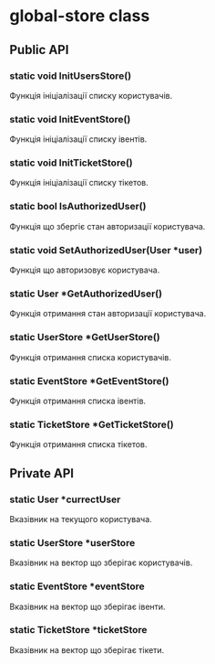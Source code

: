 # global-store class

## Public API

### static void InitUsersStore()

Функція ініціалізації списку користувачів.

### static void InitEventStore()

Функція ініціалізації списку івентів.

### static void InitTicketStore()

Функція ініціалізації списку тікетов.

### static bool IsAuthorizedUser()

Функція що збергіє стан авторизації користувача.

### static void SetAuthorizedUser(User *user)

Функція що авторизовує користувача.

### static User *GetAuthorizedUser()

Функція отримання стан авторизації користувача.

### static UserStore *GetUserStore()

Функція отримання списка користувачів.

### static EventStore *GetEventStore()

Функція отримання списка івентів.

### static TicketStore *GetTicketStore()

Функція отримання списка тікетов.

## Private API

### static User *currectUser

Вказівник на текущого користувача.

### static UserStore *userStore

Вказівник на вектор що зберігає користувачів.

### static EventStore *eventStore

Вказівник на вектор що зберігає івенти.

### static TicketStore *ticketStore

Вказівник на вектор що зберігає тікети.